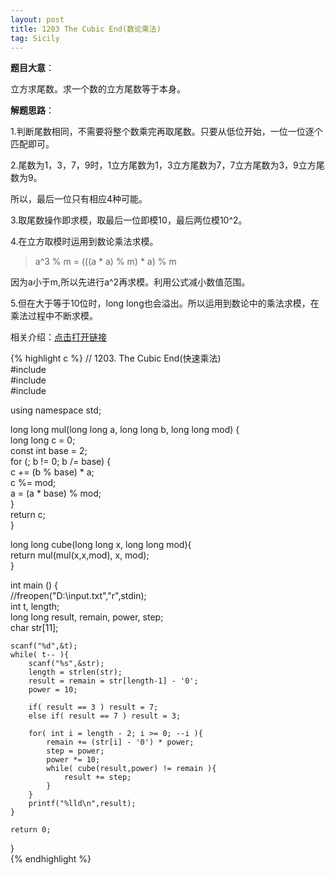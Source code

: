 ```yaml
---
layout: post
title: 1203 The Cubic End(数论乘法)
tag: Sicily
---
```


__题目大意__：

立方求尾数。求一个数的立方尾数等于本身。

__解题思路__：

1.判断尾数相同，不需要将整个数乘完再取尾数。只要从低位开始，一位一位逐个匹配即可。

2.尾数为1，3，7，9时，1立方尾数为1，3立方尾数为7，7立方尾数为3，9立方尾数为9。

所以，最后一位只有相应4种可能。

3.取尾数操作即求模，取最后一位即模10，最后两位模10^2。

4.在立方取模时运用到数论乘法求模。

>a^3 % m = (((a * a) % m) * a) % m

因为a小于m,所以先进行a^2再求模。利用公式减小数值范围。

5.但在大于等于10位时，long long也会溢出。所以运用到数论中的乘法求模，在乘法过程中不断求模。

相关介绍：[点击打开链接](http://en.wikipedia.org/wiki/Multiplication_algorithm#Fast_multiplication_algorithms_for_large_inputs)

{% highlight c %}
// 1203. The Cubic End(快速乘法)   
#include <cstdio>  
#include <cmath>  
#include <cstring>  
    
using namespace std;    
  
long long mul(long long a, long long b, long long mod) {  
    long long c = 0;  
    const int base = 2;  
    for (; b != 0; b /= base) {  
        c += (b % base) * a;  
        c %= mod;  
        a = (a * base) % mod;  
    }  
    return c;  
}  
  
long long cube(long long x, long long mod){  
    return mul(mul(x,x,mod), x, mod);      
}  
  
int main () {  
    //freopen("D:\\input.txt","r",stdin);  
    int t, length;  
    long long result, remain, power, step;  
    char str[11];  
      
    scanf("%d",&t);  
    while( t-- ){  
        scanf("%s",&str);  
        length = strlen(str);  
        result = remain = str[length-1] - '0';  
        power = 10;  
          
        if( result == 3 ) result = 7;  
        else if( result == 7 ) result = 3;  
          
        for( int i = length - 2; i >= 0; --i ){  
            remain += (str[i] - '0') * power;  
            step = power;  
            power *= 10;              
            while( cube(result,power) != remain ){  
                result += step;      
            }      
        }  
        printf("%lld\n",result);  
    }  
   
    return 0;    
}    
{% endhighlight %}
